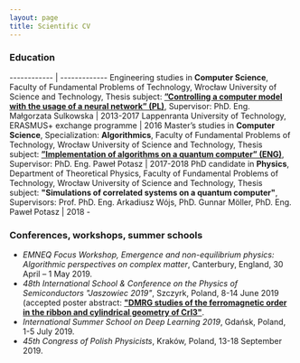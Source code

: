 ```yaml
---
layout: page
title: Scientific CV
---
```


### Education

------------ | -------------
Engineering studies in **Computer Science**, Faculty of Fundamental Problems of Technology, Wrocław University of Science and Technology, Thesis subject: [**”Controlling a computer model with the usage of a neural network” (PL)**](assets/eng_thesis.pdf), Supervisor: PhD. Eng. Małgorzata Sulkowska | 2013-2017
Lappenranta University of Technology, ERASMUS+ exchange programme | 2016
Master’s studies in **Computer Science**, Specialization: **Algorithmics**, Faculty of Fundamental Problems of Technology, Wrocław University of Science and Technology, Thesis subject: [**”Implementation of algorithms on a quantum computer” (ENG)**](assets/msc_thesis.pdf), Supervisor: PhD. Eng. Paweł Potasz | 2017-2018
PhD candidate in **Physics**, Department of Theoretical Physics, Faculty of Fundamental Problems of Technology, Wrocław University of Science and Technology, Thesis subject: **"Simulations of correlated systems on a quantum computer"**, Supervisors: Prof. PhD. Eng. Arkadiusz Wójs, PhD. Gunnar Möller, PhD. Eng. Paweł Potasz | 2018 -


### Conferences, workshops, summer schools

- *EMNEQ Focus Workshop, Emergence and non-equilibrium physics: Algorithmic perspectives on complex matter*, Canterbury, England, 30 April – 1 May 2019.
- *48th International School & Conference on the Physics of Semiconductors
"Jaszowiec 2019"*, Szczyrk, Poland, 8-14 June 2019 (accepted poster abstract: [**"DMRG studies of the ferromagnetic order in the ribbon and cylindrical geometry of CrI3"**](assets/jaszowiec_2019_abstract.pdf).
- *International Summer School on Deep Learning 2019*, Gdańsk, Poland, 1-5 July 2019.
- *45th Congress of Polish Physicists*, Kraków, Poland, 13-18 September 2019.

